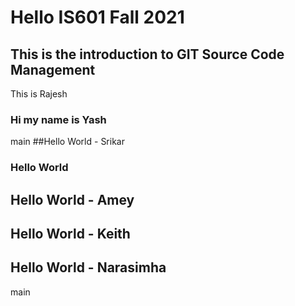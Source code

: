 # Hello IS601 Fall 2021
## This is the introduction to GIT Source Code Management
This is Rajesh
### Hi my name is Yash
 main
##Hello World - Srikar

### Hello World
## Hello World - Amey
## Hello World - Keith
## Hello World - Narasimha
 main
